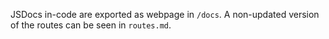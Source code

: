 JSDocs in-code are exported as webpage in `/docs`. A non-updated version of the routes can be seen in `routes.md`.
